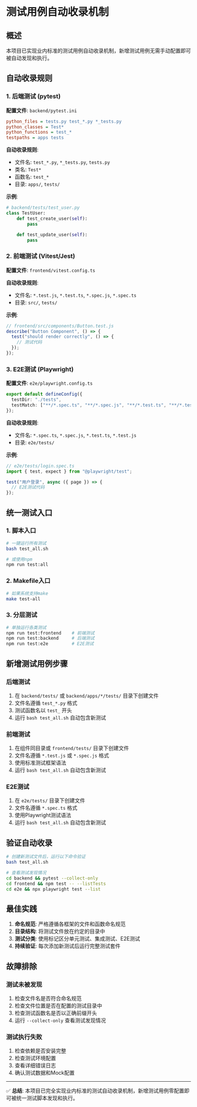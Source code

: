 # 测试用例自动收录机制

## 概述

本项目已实现业内标准的测试用例自动收录机制，新增测试用例无需手动配置即可被自动发现和执行。

## 自动收录规则

### 1. 后端测试 (pytest)

**配置文件**: `backend/pytest.ini`

```ini
python_files = tests.py test_*.py *_tests.py
python_classes = Test*
python_functions = test_*
testpaths = apps tests
```

**自动收录规则**:

- 文件名: `test_*.py`, `*_tests.py`, `tests.py`
- 类名: `Test*`
- 函数名: `test_*`
- 目录: `apps/`, `tests/`

**示例**:

```python
# backend/tests/test_user.py
class TestUser:
    def test_create_user(self):
        pass

    def test_update_user(self):
        pass
```

### 2. 前端测试 (Vitest/Jest)

**配置文件**: `frontend/vitest.config.ts`

**自动收录规则**:

- 文件名: `*.test.js`, `*.test.ts`, `*.spec.js`, `*.spec.ts`
- 目录: `src/`, `tests/`

**示例**:

```javascript
// frontend/src/components/Button.test.js
describe("Button Component", () => {
  test("should render correctly", () => {
    // 测试代码
  });
});
```

### 3. E2E测试 (Playwright)

**配置文件**: `e2e/playwright.config.ts`

```typescript
export default defineConfig({
  testDir: "./tests",
  testMatch: ["**/*.spec.ts", "**/*.spec.js", "**/*.test.ts", "**/*.test.js"],
});
```

**自动收录规则**:

- 文件名: `*.spec.ts`, `*.spec.js`, `*.test.ts`, `*.test.js`
- 目录: `e2e/tests/`

**示例**:

```typescript
// e2e/tests/login.spec.ts
import { test, expect } from "@playwright/test";

test("用户登录", async ({ page }) => {
  // E2E测试代码
});
```

## 统一测试入口

### 1. 脚本入口

```bash
# 一键运行所有测试
bash test_all.sh

# 或使用npm
npm run test:all
```

### 2. Makefile入口

```bash
# 如果系统支持make
make test-all
```

### 3. 分层测试

```bash
# 单独运行各类测试
npm run test:frontend    # 前端测试
npm run test:backend     # 后端测试
npm run test:e2e         # E2E测试
```

## 新增测试用例步骤

### 后端测试

1. 在 `backend/tests/` 或 `backend/apps/*/tests/` 目录下创建文件
2. 文件名遵循 `test_*.py` 格式
3. 测试函数名以 `test_` 开头
4. 运行 `bash test_all.sh` 自动包含新测试

### 前端测试

1. 在组件同目录或 `frontend/tests/` 目录下创建文件
2. 文件名遵循 `*.test.js` 或 `*.spec.js` 格式
3. 使用标准测试框架语法
4. 运行 `bash test_all.sh` 自动包含新测试

### E2E测试

1. 在 `e2e/tests/` 目录下创建文件
2. 文件名遵循 `*.spec.ts` 格式
3. 使用Playwright测试语法
4. 运行 `bash test_all.sh` 自动包含新测试

## 验证自动收录

```bash
# 创建新测试文件后，运行以下命令验证
bash test_all.sh

# 查看测试发现情况
cd backend && pytest --collect-only
cd frontend && npm test -- --listTests
cd e2e && npx playwright test --list
```

## 最佳实践

1. **命名规范**: 严格遵循各框架的文件和函数命名规范
2. **目录结构**: 将测试文件放在约定的目录中
3. **测试分类**: 使用标记区分单元测试、集成测试、E2E测试
4. **持续验证**: 每次添加新测试后运行完整测试套件

## 故障排除

### 测试未被发现

1. 检查文件名是否符合命名规范
2. 检查文件位置是否在配置的测试目录中
3. 检查测试函数名是否以正确前缀开头
4. 运行 `--collect-only` 查看测试发现情况

### 测试执行失败

1. 检查依赖是否安装完整
2. 检查测试环境配置
3. 查看详细错误日志
4. 确认测试数据和Mock配置

---

✅ **总结**: 本项目已完全实现业内标准的测试自动收录机制，新增测试用例零配置即可被统一测试脚本发现和执行。
